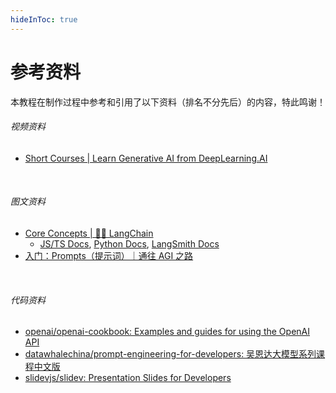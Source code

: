 ```yaml
---
hideInToc: true
---
```


# 参考资料

本教程在制作过程中参考和引用了以下资料（排名不分先后）的内容，特此鸣谢！

###### <mdi-video /> 视频资料

- [Short Courses | Learn Generative AI from DeepLearning.AI](https://www.deeplearning.ai/short-courses/)

<br />

###### <mdi-text /> 图文资料

- [Core Concepts | 🦜️🔗 LangChain](https://docs.langchain.com/)
  - [JS/TS Docs](https://js.langchain.com/), [Python Docs](https://python.langchain.com/), [LangSmith Docs](https://docs.smith.langchain.com/)
- [入门：Prompts（提示词）｜通往 AGI 之路](https://ywh1bkansf.feishu.cn/wiki/Q5mXww4rriujFFkFQOzc8uIsnah?table=tbldSgFt2xNUDNAz&view=vewo2g2ktO)

<br />

###### <mdi-code /> 代码资料

- [openai/openai-cookbook: Examples and guides for using the OpenAI API](https://github.com/openai/openai-cookbook)
- [datawhalechina/prompt-engineering-for-developers: 吴恩达大模型系列课程中文版](https://github.com/datawhalechina/prompt-engineering-for-developers)
- [slidevjs/slidev: Presentation Slides for Developers](https://github.com/slidevjs/slidev)
